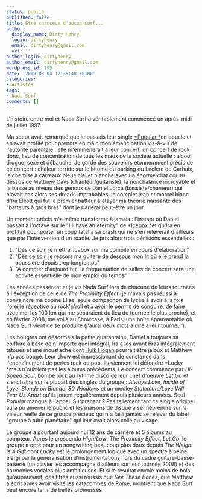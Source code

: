 ```yaml
---
status: publie
published: false
title: Etre chanceux d'aucun surf...
author:
  display_name: Dirty Henry
  login: dirtyhenry
  email: dirtyhenry@gmail.com
  url: ''
author_login: dirtyhenry
author_email: dirtyhenry@gmail.com
wordpress_id: 195
date: '2008-03-04 12:35:48 +0100'
categories:
- Artistes
tags:
- Nada Surf
comments: []
---
```

L'histoire entre moi et Nada Surf a véritablement commencé un après-midi de juillet 1997.

Ma soeur avait remarqué que je passais leur single <a href="http://www.youtube.com/watch?v=BsPkTUuKguE" title="Clip Popular" target="_blank">*Popular *</a>en boucle et en avait profité pour prendre en main mon émancipation vis-à-vis de l'autorité parentale : elle m'emmènerait à leur concert, un  concert de rock donc, lieu de concentration de tous les maux de la société actuelle : alcool, drogue, sexe et débauche. Je garde des souvenirs étonnemment précis de ce concert : chaleur torride sur le bitume du parking du Leclerc de Carhaix, la chemise à carreaux bleue ciel et blanche avec un énorme chat cousu dessus de Matthew Cavs (chanteur/guitariste), la nonchalance incroyable et la basse au niveau des genoux de Daniel Lorca (bassiste/chanteur) qui n'avait pas alors ses dreads improbables, le complet jean et marcel blanc d'Ira Elliott qui fut le premier batteur à étayer ma théorie naissante des "batteurs à gros bras" dont je parlerai peut-être un jour.

Un moment précis m'a même transformé à jamais : l'instant où Daniel passait à l'octave sur le "I'll have an eternity" de *<a href="http://www.youtube.com/watch?v=4V5IUMzRDsI" title="Icebox" target="_blank">Icebox</a> *et qu'Ira en profitait pour porter un coup fatal à sa crash qui ne s'en relèverait d'ailleurs que par l'intervention d'un roadie. Je pris alors trois décisions essentielles :
1. "Dès ce soir, je mettrai *Icebox* sur ma compile en cours d'élaboration"
2. "Dès ce soir, je ressors ma guitare de dessous mon lit où elle prend la poussière depuis trop longtemps"
3. "A compter d'aujourd'hui, la fréquentation de salles de concert sera une activité essentielle de mon emploi du temps"

Les années passèrent et je vis Nada Surf lors de chacune de leurs tournées à l'exception de celle de *The Proximity Effect* (je n'avais pas réussi à convaincre ma copine Elise, seule compagnon de lycée à avoir à la fois l'oreille réceptive au rock'n'roll et à avoir le permis de conduire, de faire avec moi les 100 km qui me séparaient du lieu de tournée le plus proche), et en février 2008, me voilà au Showcase, à Paris, une boîte épouvantable où Nada Surf vient de se produire (j'aurai deux mots à dire à leur tourneur).

Les bougres ont désormais la petite quarantaine, Daniel a toujours sa coiffure à base de n'importe quoi intégral, Ira a les avant bras intégralement tatoués et une moustache dont <a href="http://fr.wikipedia.org/wiki/Hulk_Hogan" title="Hulk Hogan">Hulk Hogan</a> pourrait être jaloux et Matthew n'a pas bougé. Leur show est impressionant de constance dans l'enchaînement de perles rock ou pop. Ils viennent ici défendre *Lucky *mais n'oublient pas les albums précédents. Le concert commence par *Hi-Speed Soul*, bombe rock au rythme disco de leur chef d'oeuvre *Let Go* et s'enchaîne sur la plupart des singles du groupe : *Always Love*, *Inside of Love*, *Blonde on Blonde*, *80 Windows* et un medley *Stalemate/Love Will Tear Us Apart* qu'ils jouent régulièrement depuis plusieurs années. Seul *Popular* manque à l'appel. Surprenant ? Pas tellement tant ce single originel aura pu amener le public et les maisons de disque à se méprendre sur la valeur réelle de ce groupe précieux qui n'a failli jamais se relever du label "groupe à tube planétaire" qui leur avait alors collé au visage.

Le groupe a pourtant aujourd'hui 12 ans de carrière et 5 albums au compteur. Après le crescendo *High/Low*, *The Proximity Effect*, *Let Go*, le groupe a opté pour un songwriting beaucoup plus doux depuis *The Weight Is A Gift* dont *Lucky* est le prolongement logique avec un spectre à peine élargi par la généralisation d'instrumentations hors du cadre guitare-basse-batterie (un clavier les accompagne d'ailleurs sur leur tournée 2008) et des harmonies vocales plus ambitieuses. Et si le résultat envoie moins de bois qu'auparavant, des titres aussi réussis que *See These Bones*, que Matthew a écrit après avoir visité les catacombes de Rome, montrent que Nada Surf peut encore tenir de belles promesses.
